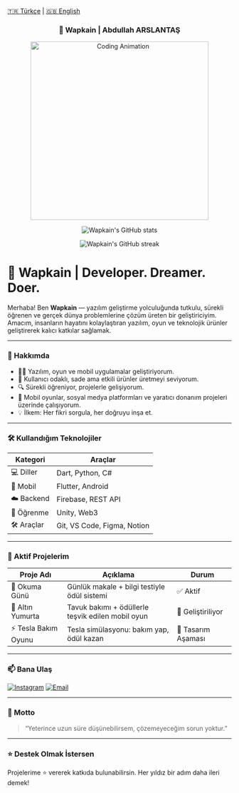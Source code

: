 [🇹🇷 Türkçe](./README.md) | [🇬🇧 English](./README.en.md)

<h3 align="center"> 🌟 Wapkain | Abdullah ARSLANTAŞ</h3>

<p align="center">
  <img src="https://media.giphy.com/media/qgQUggAC3Pfv687qPC/giphy.gif" width="400" alt="Coding Animation" />
</p>

<p align="center">
  <img src="https://github-readme-stats.vercel.app/api?username=Wapkain&show_icons=true&theme=tokyonight" alt="Wapkain's GitHub stats" />
</p>
<p align="center">
  <img src="https://github-readme-streak-stats.herokuapp.com/?user=Wapkain&theme=tokyonight" alt="Wapkain's GitHub streak" />
</p>





# 🌟 Wapkain | Developer. Dreamer. Doer.

Merhaba! Ben **Wapkain** — yazılım geliştirme yolculuğunda tutkulu, sürekli öğrenen ve gerçek dünya problemlerine çözüm üreten bir geliştiriciyim. Amacım, insanların hayatını kolaylaştıran yazılım, oyun ve teknolojik ürünler geliştirerek kalıcı katkılar sağlamak.

---

### 🚀 Hakkımda

- 👨‍💻 Yazılım, oyun ve mobil uygulamalar geliştiriyorum.  
- 📱 Kullanıcı odaklı, sade ama etkili ürünler üretmeyi seviyorum.  
- 🔍 Sürekli öğreniyor, projelerle gelişiyorum.  
- 🔧 Mobil oyunlar, sosyal medya platformları ve yaratıcı donanım projeleri üzerinde çalışıyorum.  
- 💡 İlkem: Her fikri sorgula, her doğruyu inşa et.

---

### 🛠️ Kullandığım Teknolojiler

| Kategori     | Araçlar                                        |
|--------------|------------------------------------------------|
| 💻 Diller     | Dart, Python, C#                               |
| 📱 Mobil     | Flutter, Android                               |
| ☁️ Backend   | Firebase, REST API                             |
| 🧠 Öğrenme   | Unity, Web3                                    |
| 🛠️ Araçlar   | Git, VS Code, Figma, Notion                    |

---

### 📌 Aktif Projelerim

| Proje Adı             | Açıklama                                                             | Durum         |
|------------------------|----------------------------------------------------------------------|---------------|
| 🧠 Okuma Günü          | Günlük makale + bilgi testiyle ödül sistemi                          | ✅ Aktif       |
| 🐓 Altın Yumurta       | Tavuk bakımı + ödüllerle teşvik edilen mobil oyun                    | 🔧 Geliştiriliyor |
| ⚡ Tesla Bakım Oyunu   | Tesla simülasyonu: bakım yap, ödül kazan                             | 🧪 Tasarım Aşaması |

---

### 📫 Bana Ulaş

[![Instagram](https://img.shields.io/badge/Instagram-%23E4405F.svg?logo=instagram&logoColor=white)](https://instagram.com/arslanntas)
[![Email](https://img.shields.io/badge/Email-%23D14836.svg?logo=gmail&logoColor=white)](mailto:wapkain0@gmail.com)

---

### 🧠 Motto

> “Yeterince uzun süre düşünebilirsem, çözemeyeceğim sorun yoktur.”

---

### ⭐ Destek Olmak İstersen

Projelerime ⭐ vererek katkıda bulunabilirsin. Her yıldız bir adım daha ileri demek!
